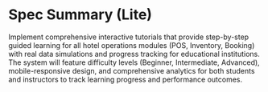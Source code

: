 # Spec Summary (Lite)

Implement comprehensive interactive tutorials that provide step-by-step guided learning for all hotel operations modules (POS, Inventory, Booking) with real data simulations and progress tracking for educational institutions. The system will feature difficulty levels (Beginner, Intermediate, Advanced), mobile-responsive design, and comprehensive analytics for both students and instructors to track learning progress and performance outcomes.
